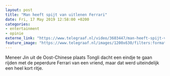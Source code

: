 ```yaml
---
layout: post
title: "Man heeft spijt van uitlenen Ferrari"
date: Fri, 17 May 2019 12:58:00 +0200
categories: 
- entertainment 
- opinie 
externe_link: "https://www.telegraaf.nl/video/3603447/man-heeft-spijt-van-uitlenen-ferrari"
feature_image: "https://www.telegraaf.nl/images/1200x630/filters:format(jpeg):quality(80)/cdn-kiosk-api.telegraaf.nl/22fab540-7893-11e9-adbc-02d1dbdc35d1.jpg"
---
```


<p class="intro">Meneer Jin uit de Oost-Chinese plaats Tongli dacht een eindje te gaan rijden met de peperdure Ferrari van een vriend, maar dat werd uiteindelijk een heel kort ritje.</p>
